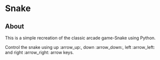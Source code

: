 # Snake

## About
<p>This is a simple recreation of the classic arcade game-Snake using Python.</p>
<p>Control the snake using up :arrow_up:, down :arrow_down:, left :arrow_left: and right :arrow_right: arrow keys.</p>

